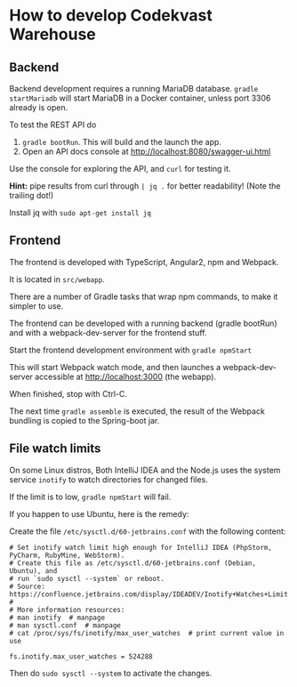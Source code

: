 # How to develop Codekvast Warehouse

## Backend

Backend development requires a running MariaDB database. `gradle startMariadb` will start MariaDB in a Docker container, unless port 3306 already is
open.

To test the REST API do 

1. `gradle bootRun`. This will build and the launch the app.
1. Open an API docs console at [http://localhost:8080/swagger-ui.html](http://localhost:8080/swagger-ui.html)

Use the console for exploring the API, and `curl` for testing it.

**Hint:** pipe results from curl through `| jq .` for better readability! (Note the trailing dot!)

Install jq with `sudo apt-get install jq`

## Frontend

The frontend is developed with TypeScript, Angular2, npm and Webpack.

It is located in `src/webapp`.

There are a number of Gradle tasks that wrap npm commands, to make it simpler to use.

The frontend can be developed with a running backend (gradle bootRun) and with a webpack-dev-server for the frontend stuff.
 
Start the frontend development environment with `gradle npmStart`

This will start Webpack watch mode, and then launches a webpack-dev-server accessible
at [http://localhost:3000](http://localhost:3000) (the webapp).

When finished, stop with Ctrl-C.

The next time `gradle assemble` is executed, the result of the Webpack bundling is copied to the Spring-boot jar.

## File watch limits
On some Linux distros, Both IntelliJ IDEA and the Node.js uses the system service `inotify` to watch directories for changed files.

If the limit is to low, `gradle npmStart` will fail.

If you happen to use Ubuntu, here is the remedy:

Create the file `/etc/sysctl.d/60-jetbrains.conf` with the following content:

    # Set inotify watch limit high enough for IntelliJ IDEA (PhpStorm, PyCharm, RubyMine, WebStorm).
    # Create this file as /etc/sysctl.d/60-jetbrains.conf (Debian, Ubuntu), and
    # run `sudo sysctl --system` or reboot.
    # Source: https://confluence.jetbrains.com/display/IDEADEV/Inotify+Watches+Limit
    # 
    # More information resources:
    # man inotify  # manpage
    # man sysctl.conf  # manpage
    # cat /proc/sys/fs/inotify/max_user_watches  # print current value in use
    
    fs.inotify.max_user_watches = 524288
    
Then do `sudo sysctl --system` to activate the changes.
